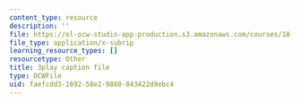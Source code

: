 ```yaml
---
content_type: resource
description: ''
file: https://ol-ocw-studio-app-production.s3.amazonaws.com/courses/18-01sc-single-variable-calculus-fall-2010/faefcdd3169258e29860843422d9ebc4_BSqNgPkeWIM.vtt
file_type: application/x-subrip
learning_resource_types: []
resourcetype: Other
title: 3play caption file
type: OCWFile
uid: faefcdd3-1692-58e2-9860-843422d9ebc4
---
```

